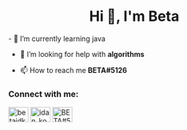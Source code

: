 <h1 align="center">Hi 👋, I'm Beta</h1>
- 🌱 I’m currently learning java

- 🤝 I’m looking for help with **algorithms**

- 📫 How to reach me **BETA#5126**

<h3 align="left">Connect with me:</h3>
<p align="left">
<a href="https://twitter.com/betaidk" target="blank"><img align="center" src="https://raw.githubusercontent.com/rahuldkjain/github-profile-readme-generator/master/src/images/icons/Social/twitter.svg" alt="betaidk" height="30" width="40" /></a>
<a href="https://instagram.com/idan_koblik" target="blank"><img align="center" src="https://raw.githubusercontent.com/rahuldkjain/github-profile-readme-generator/master/src/images/icons/Social/instagram.svg" alt="idan_koblik" height="30" width="40" /></a>
<a href="https://discord.gg/CKNZmvUN" target="blank"><img align="center" src="https://raw.githubusercontent.com/rahuldkjain/github-profile-readme-generator/master/src/images/icons/Social/discord.svg"  alt="BETA#5126" height="30" width="40" /></a>
</p>



